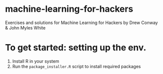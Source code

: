 # machine-learning-for-hackers
Exercises and solutions for Machine Learning for Hackers by Drew Conway &amp; John Myles White

# To get started: setting up the env.
1. Install R in your system
2. Run the `package_installer.R` script to install required packages
